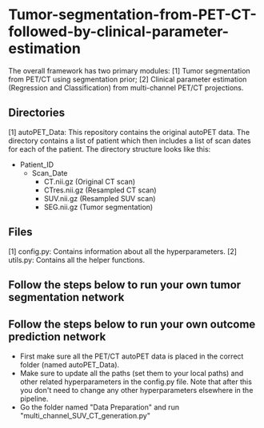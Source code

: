 # Tumor-segmentation-from-PET-CT-followed-by-clinical-parameter-estimation
The overall framework has two primary modules: [1] Tumor segmentation from PET/CT using segmentation prior; [2] Clinical parameter estimation (Regression and Classification) from multi-channel PET/CT projections.

## Directories
[1] autoPET_Data: This repository contains the original autoPET data. The directory contains a list of patient which then includes a list of scan dates for each of the patient. The directory structure looks like this:
   - Patient_ID
      - Scan_Date
         - CT.nii.gz (Original CT scan)
         - CTres.nii.gz (Resampled CT scan)
         - SUV.nii.gz (Resampled SUV scan)
         - SEG.nii.gz (Tumor segmentation)

## Files
[1] config.py: Contains information about all the hyperparameters.
[2] utils.py: Contains all the helper functions.


## Follow the steps below to run your own tumor segmentation network

## Follow the steps below to run your own outcome prediction network
* First make sure all the PET/CT autoPET data is placed in the correct folder (named autoPET_Data).
* Make sure to update all the paths (set them to your local paths) and other related hyperparameters in the config.py file. Note that after this you don't need to change any other hyperparameters elsewhere in the pipeline.
* Go the folder named "Data Preparation" and run "multi_channel_SUV_CT_generation.py" 
